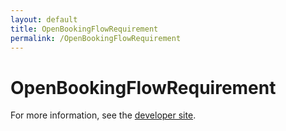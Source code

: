 ```yaml
---
layout: default
title: OpenBookingFlowRequirement
permalink: /OpenBookingFlowRequirement
---
```


# OpenBookingFlowRequirement


For more information, see the [developer site](https://developer.openactive.io/data-model/types/).